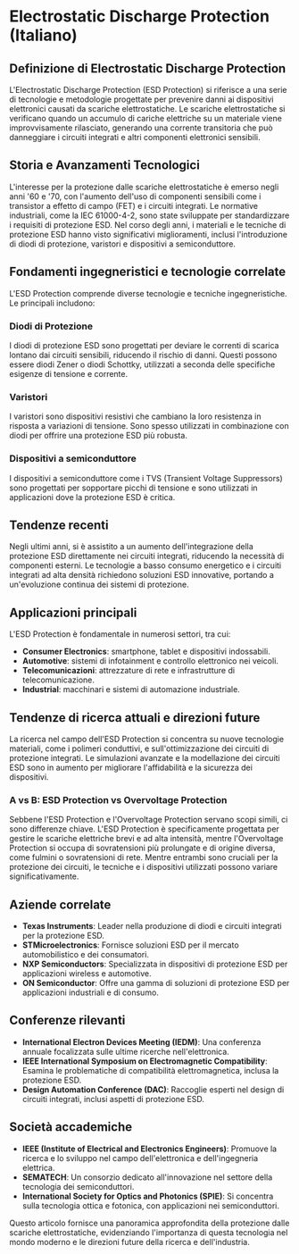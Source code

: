 # Electrostatic Discharge Protection (Italiano)

## Definizione di Electrostatic Discharge Protection

L'Electrostatic Discharge Protection (ESD Protection) si riferisce a una serie di tecnologie e metodologie progettate per prevenire danni ai dispositivi elettronici causati da scariche elettrostatiche. Le scariche elettrostatiche si verificano quando un accumulo di cariche elettriche su un materiale viene improvvisamente rilasciato, generando una corrente transitoria che può danneggiare i circuiti integrati e altri componenti elettronici sensibili.

## Storia e Avanzamenti Tecnologici

L'interesse per la protezione dalle scariche elettrostatiche è emerso negli anni '60 e '70, con l'aumento dell'uso di componenti sensibili come i transistor a effetto di campo (FET) e i circuiti integrati. Le normative industriali, come la IEC 61000-4-2, sono state sviluppate per standardizzare i requisiti di protezione ESD. Nel corso degli anni, i materiali e le tecniche di protezione ESD hanno visto significativi miglioramenti, inclusi l'introduzione di diodi di protezione, varistori e dispositivi a semiconduttore.

## Fondamenti ingegneristici e tecnologie correlate

L'ESD Protection comprende diverse tecnologie e tecniche ingegneristiche. Le principali includono:

### Diodi di Protezione
I diodi di protezione ESD sono progettati per deviare le correnti di scarica lontano dai circuiti sensibili, riducendo il rischio di danni. Questi possono essere diodi Zener o diodi Schottky, utilizzati a seconda delle specifiche esigenze di tensione e corrente.

### Varistori
I varistori sono dispositivi resistivi che cambiano la loro resistenza in risposta a variazioni di tensione. Sono spesso utilizzati in combinazione con diodi per offrire una protezione ESD più robusta.

### Dispositivi a semiconduttore
I dispositivi a semiconduttore come i TVS (Transient Voltage Suppressors) sono progettati per sopportare picchi di tensione e sono utilizzati in applicazioni dove la protezione ESD è critica.

## Tendenze recenti

Negli ultimi anni, si è assistito a un aumento dell'integrazione della protezione ESD direttamente nei circuiti integrati, riducendo la necessità di componenti esterni. Le tecnologie a basso consumo energetico e i circuiti integrati ad alta densità richiedono soluzioni ESD innovative, portando a un'evoluzione continua dei sistemi di protezione.

## Applicazioni principali

L'ESD Protection è fondamentale in numerosi settori, tra cui:

- **Consumer Electronics**: smartphone, tablet e dispositivi indossabili.
- **Automotive**: sistemi di infotainment e controllo elettronico nei veicoli.
- **Telecomunicazioni**: attrezzature di rete e infrastrutture di telecomunicazione.
- **Industrial**: macchinari e sistemi di automazione industriale.

## Tendenze di ricerca attuali e direzioni future

La ricerca nel campo dell'ESD Protection si concentra su nuove tecnologie materiali, come i polimeri conduttivi, e sull'ottimizzazione dei circuiti di protezione integrati. Le simulazioni avanzate e la modellazione dei circuiti ESD sono in aumento per migliorare l'affidabilità e la sicurezza dei dispositivi. 

### A vs B: ESD Protection vs Overvoltage Protection

Sebbene l'ESD Protection e l'Overvoltage Protection servano scopi simili, ci sono differenze chiave. L'ESD Protection è specificamente progettata per gestire le scariche elettriche brevi e ad alta intensità, mentre l'Overvoltage Protection si occupa di sovratensioni più prolungate e di origine diversa, come fulmini o sovratensioni di rete. Mentre entrambi sono cruciali per la protezione dei circuiti, le tecniche e i dispositivi utilizzati possono variare significativamente.

## Aziende correlate

- **Texas Instruments**: Leader nella produzione di diodi e circuiti integrati per la protezione ESD.
- **STMicroelectronics**: Fornisce soluzioni ESD per il mercato automobilistico e dei consumatori.
- **NXP Semiconductors**: Specializzata in dispositivi di protezione ESD per applicazioni wireless e automotive.
- **ON Semiconductor**: Offre una gamma di soluzioni di protezione ESD per applicazioni industriali e di consumo.

## Conferenze rilevanti

- **International Electron Devices Meeting (IEDM)**: Una conferenza annuale focalizzata sulle ultime ricerche nell'elettronica.
- **IEEE International Symposium on Electromagnetic Compatibility**: Esamina le problematiche di compatibilità elettromagnetica, inclusa la protezione ESD.
- **Design Automation Conference (DAC)**: Raccoglie esperti nel design di circuiti integrati, inclusi aspetti di protezione ESD.

## Società accademiche

- **IEEE (Institute of Electrical and Electronics Engineers)**: Promuove la ricerca e lo sviluppo nel campo dell'elettronica e dell'ingegneria elettrica.
- **SEMATECH**: Un consorzio dedicato all'innovazione nel settore della tecnologia dei semiconduttori.
- **International Society for Optics and Photonics (SPIE)**: Si concentra sulla tecnologia ottica e fotonica, con applicazioni nei semiconduttori.

Questo articolo fornisce una panoramica approfondita della protezione dalle scariche elettrostatiche, evidenziando l'importanza di questa tecnologia nel mondo moderno e le direzioni future della ricerca e dell'industria.
